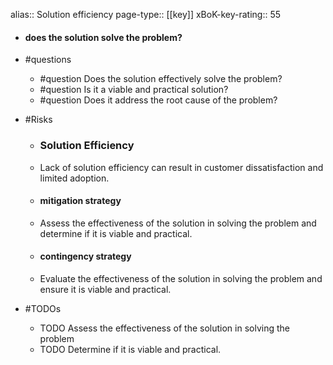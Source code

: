 alias:: Solution efficiency
page-type:: [[key]]
xBoK-key-rating:: 55
- #### does the solution solve the problem?
- #questions
  - #question Does the solution effectively solve the problem?
  - #question Is it a viable and practical solution?
  - #question Does it address the root cause of the problem?
- #Risks

  - ### Solution Efficiency
  - Lack of solution efficiency can result in customer dissatisfaction and limited adoption.
  - #### mitigation strategy
  - Assess the effectiveness of the solution in solving the problem and determine if it is viable and practical.
  - #### contingency strategy
  - Evaluate the effectiveness of the solution in solving the problem and ensure it is viable and practical.
- #TODOs
  - TODO Assess the effectiveness of the solution in solving the problem
  - TODO  Determine if it is viable and practical.



